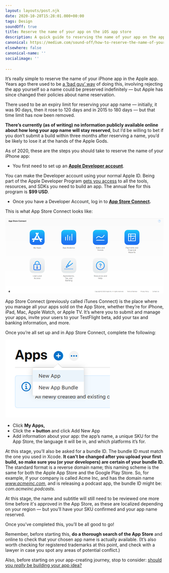 ```yaml
---
layout: layouts/post.njk
date: 2020-10-28T15:28:01.000+00:00
tags: Design
soundOff: true
title: Reserve the name of your app on the iOS app store
description: A quick guide to reserving the name of your app on the app store
canonical: https://medium.com/sound-off/how-to-reserve-the-name-of-your-app-2752c0a4e91b
elsewhere: false
canonical-name: ''
socialimage: ''

---
```

It’s really simple to reserve the name of your iPhone app in the Apple app. Years ago there used to be [a ‘bad guy’ way](https://blog.salsitasoft.com/apples-new-app-name-reservation-policy/) of doing this, involving rejecting the app yourself so a name could be preserved indefinitely — but Apple has since changed their policies about name reservation.

There used to be an expiry limit for reserving your app name — initially, it was 90 days, then it rose to 120 days and in 2015 to 180 days — but that time limit has now been removed.

**There’s currently (as of writing) no information publicly available online about how long your app name will stay reserved**, but I’d be willing to bet if you don’t submit a build within three months after reserving a name, you’d be likely to lose it at the hands of the Apple Gods.

As of 2020, these are the steps you should take to reserve the name of your iPhone app:

* You first need to set up an [**Apple Developer account**](https://developer.apple.com/).

You can make the Developer account using your normal Apple ID. Being part of the Apple Developer Program [gets you access](https://developer.apple.com/programs/how-it-works/) to all the tools, resources, and SDKs you need to build an app. The annual fee for this program is **$99 USD**.

* Once you have a Developer Account, log in to [**App Store Connect**](https://appstoreconnect.apple.com/)**.**

This is what App Store Connect looks like:

![](/img/app-store.png)

App Store Connect (previously called iTunes Connect) is the place where you manage all your apps sold on the App Store, whether they’re for iPhone, iPad, Mac, Apple Watch, or Apple TV. It’s where you to submit and manage your apps, invite your users to your TestFlight beta, add your tax and banking information, and more.

Once you’re all set up and in App Store Connect, complete the following:

![](/img/app-store-2.png)

* Click **My Apps,**
* Click the **+ button** and click Add New App
* Add information about your app: the app’s name, a unique SKU for the App Store, the language it will be in, and which platforms it’s for.

At this stage, you’ll also be asked for a bundle ID. The bundle ID must match the one you used in Xcode. **It can’t be changed after you upload your first build, so make sure you (or your developers) are certain of your bundle ID.** The standard format is a reverse domain name; this naming scheme is the same for both the Apple App Store and the Google Play Store. So, for example, if your company is called Acme Inc, and has the domain name _www.acmeinc.com_, and is releasing a podcast app, the bundle ID might be: _com.acmeinc.podcasts._

At this stage, the name and subtitle will still need to be reviewed one more time before it's approved in the App Store, as these are localized depending on your region — but you’ll have your SKU confirmed and your app name reserved.

Once you’ve completed this, you’ll be all good to go!

Remember, before starting this, **do a thorough search of the App Store** and online to check that your chosen app name is actually available. (It’s also worth checking for registered trademarks at this point, and check with a lawyer in case you spot any areas of potential conflict.)

Also, before starting on your app-creating journey, stop to consider: [should you _really_ be building your app idea?](https://medium.com/sound-off/should-you-build-your-app-idea-4fbc97c777fa)